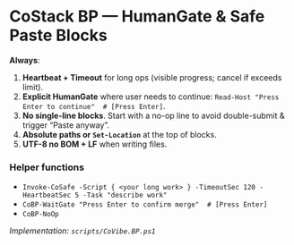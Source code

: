 # CoStack BP — HumanGate & Safe Paste Blocks

**Always**:
1) **Heartbeat + Timeout** for long ops (visible progress; cancel if exceeds limit).
2) **Explicit HumanGate** where user needs to continue: `Read-Host "Press Enter to continue"  # [Press Enter]`.
3) **No single-line blocks**. Start with a no-op line to avoid double-submit & trigger “Paste anyway”.
4) **Absolute paths or `Set-Location`** at the top of blocks.
5) **UTF-8 no BOM + LF** when writing files.

### Helper functions
- `Invoke-CoSafe -Script { <your long work> } -TimeoutSec 120 -HeartbeatSec 5 -Task "describe work"`
- `CoBP-WaitGate "Press Enter to confirm merge"  # [Press Enter]`
- `CoBP-NoOp`

_Implementation: `scripts/CoVibe.BP.ps1`_